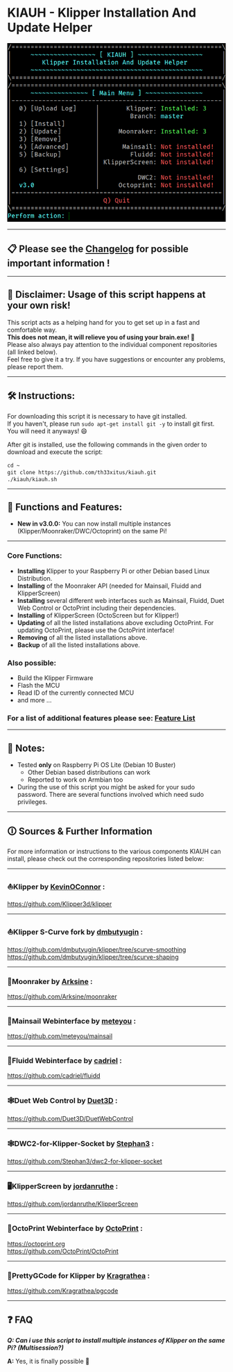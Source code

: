 # **KIAUH - Klipper Installation And Update Helper**

![main_menu](resources/screenshots/main_v3.png)

---

## **📋 Please see the [Changelog](docs/changelog.md) for possible important information !**

---

## **📢 Disclaimer: Usage of this script happens at your own risk!**

This script acts as a helping hand for you to get set up in a fast and comfortable way.\
**This does not mean, it will relieve you of using your brain.exe! 🧠**\
Please also always pay attention to the individual component repositories (all linked below).\
Feel free to give it a try. If you have suggestions or encounter any problems, please report them.

---

## **🛠️ Instructions:**

For downloading this script it is necessary to have git installed.\
If you haven't, please run `sudo apt-get install git -y` to install git first.\
You will need it anyways! 😄

After git is installed, use the following commands in the given order to download and execute the script:

```shell
cd ~
git clone https://github.com/th33xitus/kiauh.git
./kiauh/kiauh.sh
```

---

## **🧰 Functions and Features:**

- **New in v3.0.0:** You can now install multiple instances (Klipper/Moonraker/DWC/Octoprint) on the same Pi!
---
### **Core Functions:**

- **Installing** Klipper to your Raspberry Pi or other Debian based Linux Distribution.
- **Installing** of the Moonraker API (needed for Mainsail, Fluidd and KlipperScreen)
- **Installing** several different web interfaces such as Mainsail, Fluidd, Duet Web Control or OctoPrint including their dependencies.
- **Installing** of KlipperScreen (OctoScreen but for Klipper!)
- **Updating** of all the listed installations above excluding OctoPrint. For updating OctoPrint, please use the OctoPrint interface!
- **Removing** of all the listed installations above.
- **Backup** of all the listed installations above.

### **Also possible:**

- Build the Klipper Firmware
- Flash the MCU
- Read ID of the currently connected MCU
- and more ...

### **For a list of additional features please see: [Feature List](docs/features.md)**

---

## **📝 Notes:**

- Tested **only** on Raspberry Pi OS Lite (Debian 10 Buster)
    - Other Debian based distributions can work
    - Reported to work on Armbian too
- During the use of this script you might be asked for your sudo password. There are several functions involved which need sudo privileges.

---

## **🛈 Sources & Further Information**

For more information or instructions to the various components KIAUH can install, please check out the corresponding repositories listed below:

---

### **⛵Klipper** by [KevinOConnor](https://github.com/KevinOConnor) :

https://github.com/Klipper3d/klipper

---

### **⛵Klipper S-Curve fork** by [dmbutyugin](https://github.com/dmbutyugin) :

https://github.com/dmbutyugin/klipper/tree/scurve-smoothing \
https://github.com/dmbutyugin/klipper/tree/scurve-shaping

---

### **🌙Moonraker** by [Arksine](https://github.com/Arksine) :

https://github.com/Arksine/moonraker

---

### **💨Mainsail Webinterface** by [meteyou](https://github.com/meteyou) :

https://github.com/meteyou/mainsail

---

### **🌊Fluidd Webinterface** by [cadriel](https://github.com/cadriel) :

https://github.com/cadriel/fluidd

---

### **🕸️Duet Web Control** by [Duet3D](https://github.com/Duet3D) :

https://github.com/Duet3D/DuetWebControl

---

### **🕸️DWC2-for-Klipper-Socket** by [Stephan3](https://github.com/Stephan3) :

https://github.com/Stephan3/dwc2-for-klipper-socket

---

### **🖥️KlipperScreen** by [jordanruthe](https://github.com/jordanruthe) :

https://github.com/jordanruthe/KlipperScreen

---

### **🐙OctoPrint Webinterface** by [OctoPrint](https://github.com/OctoPrint) :

https://octoprint.org \
https://github.com/OctoPrint/OctoPrint

---

### **🔬PrettyGCode for Klipper** by [Kragrathea](https://github.com/Kragrathea) :

https://github.com/Kragrathea/pgcode

---

## **❓ FAQ**

**_Q: Can i use this script to install multiple instances of Klipper on the same Pi? (Multisession?)_**

**A:** Yes, it is finally possible 🙂
